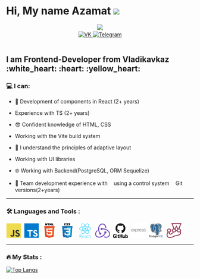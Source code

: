 <h1>
    Hi, My name Azamat
    <img src="https://media0.giphy.com/media/v1.Y2lkPTc5MGI3NjExanVwbTJibzhqa3NyY3A1M2F0NjEyOG9yb2J0YTV1Z2pvN3p3dXZ0MyZlcD12MV9pbnRlcm5hbF9naWZfYnlfaWQmY3Q9cw/m0dmKBkncVETJv2h0S/giphy.gif" width="30px"/>
</h1>

<div id="header" align="center">
    <img src="https://media.giphy.com/media/NgtnjHlmMpbJUyM0ko/giphy.gif?cid=ecf05e47vnwxdqynvdeeg1vunudmr131w7kewc2i16uqq916&ep=v1_gifs_related&rid=giphy.gif&ct=s" width="600"/>
</div>

<div id="badges" align="center">
    <a href="https://vk.com/kesaev1">
        <img src="https://img.shields.io/badge/VK-blue?style=for-the-badge&logo=VK&logoColor=white" alt="VK"/>
    </a>
    <a href="https://t.me/akesaev">
        <img src="https://img.shields.io/badge/Telegram-blue?style=for-the-badge&logo=Telegram&logoColor=white" alt="Telegram"/>
    </a>
</div>
    <div id="badges" align="center">
    <img src="https://komarev.com/ghpvc/?username=a-kesss&style=flat-square&color=blue" alt="" align="center"/>
</div>

<h2>
    I am Frontend-Developer from Vladikavkaz :white_heart: :heart: :yellow_heart:
</h2>

### :computer: I can:

- :dart: Development of components in React (2+ years)

- Experience with TS (2+ years)

- :sunglasses: Confident knowledge of HTML, CSS

- Working with the Vite build system

- :space_invader: I understand the principles of adaptive layout

- Working with UI libraries

- :globe_with_meridians: Working with Backend(PostgreSQL, ORM Sequelize)

- :pizza: Team development experience with
ᅠusing a control system
ᅠGit versions(2+years)

---

### :hammer_and_wrench: Languages and Tools :
<div>
    <img src="https://raw.githubusercontent.com/devicons/devicon/ca28c779441053191ff11710fe24a9e6c23690d6/icons/javascript/javascript-original.svg"width="40" height="40">&nbsp;
    <img src="https://raw.githubusercontent.com/devicons/devicon/ca28c779441053191ff11710fe24a9e6c23690d6/icons/typescript/typescript-original.svg"width="40" height="40">&nbsp;
    <img src="https://raw.githubusercontent.com/devicons/devicon/ca28c779441053191ff11710fe24a9e6c23690d6/icons/html5/html5-original-wordmark.svg"width="40" height="40">&nbsp;
    <img src="https://raw.githubusercontent.com/devicons/devicon/ca28c779441053191ff11710fe24a9e6c23690d6/icons/css3/css3-original-wordmark.svg"width="40" height="40">&nbsp;
    <img src="https://raw.githubusercontent.com/devicons/devicon/ca28c779441053191ff11710fe24a9e6c23690d6/icons/react/react-original-wordmark.svg"width="40" height="40">&nbsp;
    <img src="https://raw.githubusercontent.com/devicons/devicon/ca28c779441053191ff11710fe24a9e6c23690d6/icons/redux/redux-original.svg"width="40" height="40">&nbsp;
    <img src="https://raw.githubusercontent.com/devicons/devicon/ca28c779441053191ff11710fe24a9e6c23690d6/icons/github/github-original-wordmark.svg"width="40" height="40">&nbsp;
    <img src="https://raw.githubusercontent.com/devicons/devicon/ca28c779441053191ff11710fe24a9e6c23690d6/icons/express/express-original-wordmark.svg"width="40" height="40">&nbsp;
    <img src="https://raw.githubusercontent.com/devicons/devicon/ca28c779441053191ff11710fe24a9e6c23690d6/icons/postgresql/postgresql-original-wordmark.svg"width="40" height="40">&nbsp;
    <img src="https://raw.githubusercontent.com/devicons/devicon/ca28c779441053191ff11710fe24a9e6c23690d6/icons/jest/jest-plain.svg"width="40" height="40">
</div>

---

### :fire: My Stats :

[![Top Langs](https://github-readme-stats.vercel.app/api/top-langs/?username=a-kesss)](https://github.com/anuraghazra/github-readme-stats)
